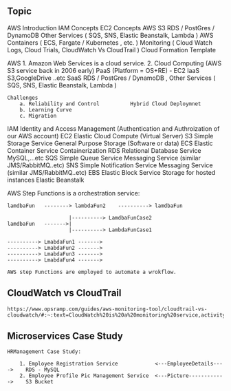 Topic
--------------------------------------------------------------
AWS Introduction
IAM Concepts
EC2 Concepts
AWS S3
RDS / PostGres / DynamoDB 
Other Services ( SQS, SNS, Elastic Beanstalk, Lambda ) 
AWS Containers ( ECS, Fargate / Kubernetes , etc. )
Monitoring ( Cloud Watch Logs, Cloud Trials, CloudWatch Vs CloudTrail )
Cloud Formation Template

AWS 
    1. Amazon Web Services is a cloud service.
    2. Cloud Computing (AWS S3 service back in 2006 early)
        PaaS        (Platform = OS+RE) - EC2
        IaaS        S3,GoogleDrive ..etc
        SaaS        RDS / PostGres / DynamoDB , Other Services ( SQS, SNS, Elastic Beanstalk, Lambda ) 

    Challenges
        a. Reliability and Control          Hybrid Cloud Deploymnet
        b. Learning Curve
        c. Migration

IAM     Identity and Access Management      (Authentication and Authroization of our AWS account)
EC2     Elastic Cloud Compute               (Virtual Server)
S3      Simple Storage Service              General Purpose Storage (Software or data)
ECS     Elastic Container Service           Containerization
RDS     Relational Database Service         MySQL,...etc
SQS     Simple Queue Service                Messaging Service (similar JMS/RabbitMQ..etc)
SNS     Simple Notification Service         Messaging Service (similar JMS/RabbitMQ..etc)
EBS     Elastic Block Service               Storage for hosted instances
        Elastic Beanstalk

AWS Step Functions is a orchestration service:

    lamdbaFun   --------> lambdaFun2    ----------> lamdbaFun 

                        |----------> LamdbaFunCase2
    lamdbaFun   ------->|
                        |----------> LambdaFunCase1

    ----------> LmabdaFun1 ------->
    ----------> LmabdaFun2 -------> 
    ----------> LmabdaFun3 ------->
    ----------> LmabdaFun4 ------->

    AWS step Functions are employed to automate a wrokflow.

CloudWatch vs CloudTrail
--------------------------------------------------------------

    https://www.opsramp.com/guides/aws-monitoring-tool/cloudtrail-vs-cloudwatch/#:~:text=CloudWatch%20is%20a%20monitoring%20service,activity%20in%20your%20AWS%20account.&text=CloudWatch%20monitors%20applications%20and%20infrastructure,actions%20in%20the%20AWS%20environment.

Microservices Case Study 
---------------------------------------------------------------

    HRManagement Case Study:

        1. Employee Registration Service            <---EmployeeDetails---->    RDS - MySQL
        2. Employee Profile Pic Management Service  <---Picture------------>    S3 Bucket

